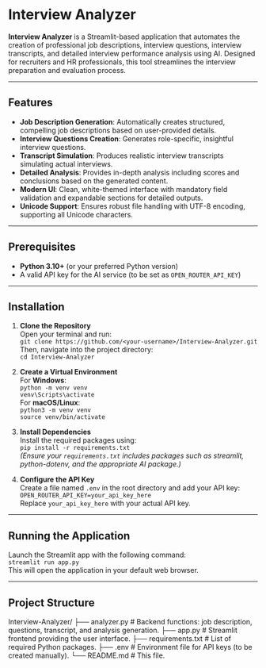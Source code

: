 # Interview Analyzer

**Interview Analyzer** is a Streamlit-based application that automates the creation of professional job descriptions, interview questions, interview transcripts, and detailed interview performance analysis using AI. Designed for recruiters and HR professionals, this tool streamlines the interview preparation and evaluation process.

---

## Features

- **Job Description Generation**: Automatically creates structured, compelling job descriptions based on user-provided details.
- **Interview Questions Creation**: Generates role-specific, insightful interview questions.
- **Transcript Simulation**: Produces realistic interview transcripts simulating actual interviews.
- **Detailed Analysis**: Provides in-depth analysis including scores and conclusions based on the generated content.
- **Modern UI**: Clean, white-themed interface with mandatory field validation and expandable sections for detailed outputs.
- **Unicode Support**: Ensures robust file handling with UTF-8 encoding, supporting all Unicode characters.

---

## Prerequisites

- **Python 3.10+** (or your preferred Python version)
- A valid API key for the AI service (to be set as `OPEN_ROUTER_API_KEY`)

---

## Installation

1. **Clone the Repository**  
   Open your terminal and run:  
   `git clone https://github.com/<your-username>/Interview-Analyzer.git`  
   Then, navigate into the project directory:  
   `cd Interview-Analyzer`

2. **Create a Virtual Environment**  
   For **Windows**:  
   `python -m venv venv`  
   `venv\Scripts\activate`  
   For **macOS/Linux**:  
   `python3 -m venv venv`  
   `source venv/bin/activate`

3. **Install Dependencies**  
   Install the required packages using:  
   `pip install -r requirements.txt`  
   *(Ensure your `requirements.txt` includes packages such as streamlit, python-dotenv, and the appropriate AI package.)*

4. **Configure the API Key**  
   Create a file named `.env` in the root directory and add your API key:  
   `OPEN_ROUTER_API_KEY=your_api_key_here`  
   Replace `your_api_key_here` with your actual API key.

---

## Running the Application

Launch the Streamlit app with the following command:  
`streamlit run app.py`  
This will open the application in your default web browser.

---

## Project Structure

Interview-Analyzer/ 
├── analyzer.py # Backend functions: job description, questions, transcript, and analysis generation. 
├── app.py # Streamlit frontend providing the user interface. 
├── requirements.txt # List of required Python packages. 
├── .env # Environment file for API keys (to be created manually). 
└── README.md # This file.